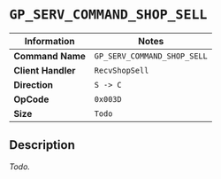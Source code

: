 # `GP_SERV_COMMAND_SHOP_SELL`

| Information               | Notes |
|---                        |---    |
| **Command Name**          | `GP_SERV_COMMAND_SHOP_SELL` |
| **Client Handler**        | `RecvShopSell` |
| **Direction**             | `S -> C` |
| **OpCode**                | `0x003D` |
| **Size**                  | `Todo` |

## Description

_Todo._
